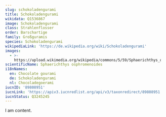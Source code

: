 ```yaml
---
slug: schokoladengurami
title: Schokoladengurami
wikidata: Q1536867
image: Schokoladengurami
class: Strahlenflosser
order: Barschartige
family: Großguramis
species: Schokoladengurami
wikipediaLink: 'https://de.wikipedia.org/wiki/Schokoladengurami'
images:
  - >-
    https://upload.wikimedia.org/wikipedia/commons/5/59/Sphaerichthys_osphromenoides.jpg
scientificName: Sphaerichthys osphromenoides
i18nNames:
  en: Chocolate gourami
  de: Schokoladengurami
  nl: Chocoladegoerami
iucnID: '89808951'
iucnLink: 'https://apiv3.iucnredlist.org/api/v3/taxonredirect/89808951'
iucnStatus: Q3245245
---
```


I am content.
